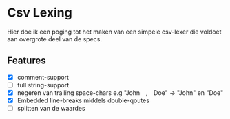 # Csv Lexing
Hier doe ik een poging tot het maken van een simpele csv-lexer die voldoet aan overgrote deel van de specs.

## Features
- [x] comment-support
- [ ] full string-support
- [x] negeren van trailing space-chars e.g "John&emsp;,&emsp;Doe" ->  "John" en "Doe"
- [x] Embedded line-breaks middels double-qoutes
- [ ] splitten van de waardes